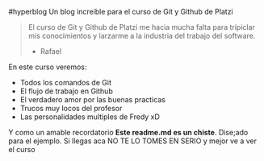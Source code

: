 #hyperblog
Un blog increible para el curso de Git y Github de Platzi
>El curso de Git y Github de Platzi me hacia mucha falta para tripiclar mis conocimientos y larzarme a la industria del trabajo del software.
> - Rafael

En este curso veremos:
* Todos los comandos de Git
* El flujo de trabajo en Github
* El verdadero amor por las buenas practicas
* Trucos muy locos del profesor
* Las personalidades multiples de Fredy xD

Y como un amable recordatorio **Este readme.md es un chiste**. Dise;ado para el ejemplo. Si llegas aca NO TE LO TOMES EN SERIO y mejor ve a ver el curso
